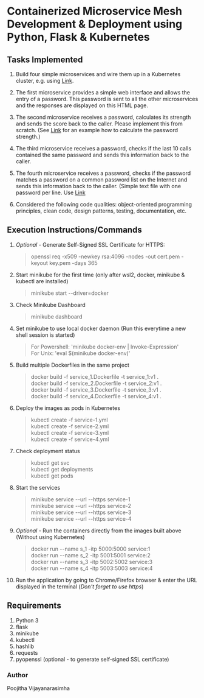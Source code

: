 # Containerized Microservice Mesh Development & Deployment using Python, Flask & Kubernetes

## Tasks Implemented

1. Build four simple microservices and wire them up in a Kubernetes cluster, e.g. using [Link](https://minikube.sigs.k8s.io/docs/start/).

2. The first microservice provides a simple web interface and allows the entry of a password. This password is sent to all the other microservices and the responses are displayed on this HTML page. 

3. The second microservice receives a password, calculates its strength and sends the score back to the caller. Please implement this from scratch. (See [Link](https://www.uic.edu/apps/strong-password/) for an example how to calculate the password strength.)

4. The third microservice receives a password, checks if the last 10 calls contained the same password and sends this information back to the caller.

5. The fourth microservice receives a password, checks if the password matches a password on a common password list on the Internet and sends this information back to the caller. (Simple text file with one password per line. Use [Link](https://pwlist.cfapps.eu10.hana.ondemand.com/passwords.txt)

6. Considered the following code qualities: object-oriented programming principles, clean code, design patterns, testing, documentation, etc. 


## Execution Instructions/Commands

1. *Optional* - Generate Self-Signed SSL Certificate for HTTPS:  
   > openssl req -x509 -newkey rsa:4096 -nodes -out cert.pem -keyout key.pem -days 365

2. Start minikube for the first time (only after wsl2, docker, minikube & kubectl are installed)
   > minikube start --driver=docker

3. Check Minikube Dashboard
   > minikube dashboard

4. Set minikube to use local docker daemon (Run this everytime a new shell session is started)
   > For Powershell: 'minikube docker-env | Invoke-Expression' \
   > For Unix: 'eval $(minikube docker-env)'

5. Build multiple Dockerfiles in the same project
   > docker build -f service_1.Dockerfile -t service_1:v1 . \
   > docker build -f service_2.Dockerfile -t service_2:v1 . \
   > docker build -f service_3.Dockerfile -t service_3:v1 . \
   > docker build -f service_4.Dockerfile -t service_4:v1 .

6. Deploy the images as pods in Kubernetes
   > kubectl create -f service-1.yml \
   > kubectl create -f service-2.yml \
   > kubectl create -f service-3.yml \
   > kubectl create -f service-4.yml

7. Check deployment status
   > kubectl get svc \
   > kubectl get deployments \
   > kubectl get pods

8. Start the services
   > minikube service --url --https service-1 \
   > minikube service --url --https service-2 \
   > minikube service --url --https service-3 \
   > minikube service --url --https service-4

9. *Optional* - Run the containers directly from the images built above (Without using Kubernetes)
   > docker run --name s_1 -itp 5000:5000 service:1 \
   > docker run --name s_2 -itp 5001:5001 service:2 \
   > docker run --name s_3 -itp 5002:5002 service:3 \
   > docker run --name s_4 -itp 5003:5003 service:4

10. Run the application by going to Chrome/Firefox browser & enter the URL displayed in the terminal (*Don't forget to use https*)

## Requirements

1. Python 3
2. flask
3. minikube
4. kubectl
5. hashlib
6. requests
7. pyopenssl (optional - to generate self-signed SSL certificate)


### Author

Poojitha Vijayanarasimha
